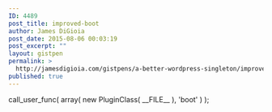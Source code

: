 ```yaml
---
ID: 4489
post_title: improved-boot
author: James DiGioia
post_date: 2015-08-06 00:03:19
post_excerpt: ""
layout: gistpen
permalink: >
  http://jamesdigioia.com/gistpens/a-better-wordpress-singleton/improved-boot/
published: true
---
```

call_user_func( array( new PluginClass( \_\_FILE\_\_ ), 'boot' ) );